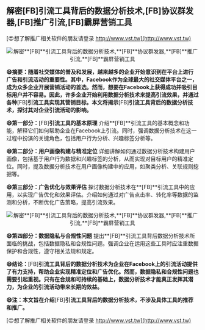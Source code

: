 ## **解密**[FB]**引流工具背后的数据分析技术,**[FB]**协议群发器,**[FB]**推广引流,**[FB]**霸屏营销工具**

[😍想了解推广相关软件的朋友请登录 http://www.vst.tw](http://www.vst.tw)

 <center><img src="https://vst.tw/MP4/tuiguang/png/3.png" alt="解密**[FB]**引流工具背后的数据分析技术,**[FB]**协议群发器,**[FB]**推广引流,**[FB]**霸屏营销工具"></center>

**😄摘要：随着社交媒体的普及和发展，越来越多的企业开始意识到在平台上进行广告和引流活动的重要性。其中，Facebook作为全球最大的社交媒体平台之一，成为众多企业开展营销活动的首选。然而，想要在Facebook上获得成功并吸引目标用户并不容易。因此，许多企业开始利用数据分析技术来提高引流效果，并通过各种**[FB]**引流工具实现其营销目标。本文将揭示**[FB]**引流工具背后的数据分析技术，探讨其对企业引流活动的影响。**

**😄第一部分：**[FB]**引流工具的基本原理**
介绍**[FB]**引流工具的基本概念和功能，解释它们如何帮助企业在Facebook上引流。同时，强调数据分析技术在这一过程中扮演的关键角色，包括用户行为分析、兴趣标签分析等。

**😄第二部分：用户画像构建与精准定位**
详细讲解如何通过数据分析技术构建用户画像，包括基于用户行为数据和兴趣标签的分析，从而实现对目标用户的精准定位。同时，提及数据分析技术在用户画像构建中的应用，如聚类分析、关联规则挖掘等。

**😄第三部分：广告优化与效果评估**
探讨数据分析技术在**[FB]**引流工具中的应用，以实现广告优化和效果评估。介绍如何通过对广告点击率、转化率等数据的监测和分析，不断优化广告策略，提高引流效果。

 <center><img src="https://vst.tw/MP4/tuiguang/png/7.png" alt="解密**[FB]**引流工具背后的数据分析技术,**[FB]**协议群发器,**[FB]**推广引流,**[FB]**霸屏营销工具"></center>

**😄第四部分：数据隐私与合规性问题**
提出**[FB]**引流工具背后数据分析技术所面临的挑战，包括数据隐私和合规性问题。强调企业在运用这些工具时应注重数据保护和合规性，遵守相关法规和规定。

**😄结论：**[FB]**引流工具背后的数据分析技术为企业在Facebook上的引流活动提供了有力支持，帮助企业实现精准定位和广告优化。然而，数据隐私和合规性问题也需要引起重视。只有在合规和可持续的基础上，数据分析技术才能真正发挥其潜力，为企业的引流活动带来长期的效益。**

**😄注：本文旨在介绍**[FB]**引流工具背后的数据分析技术，不涉及具体工具的推荐和推广。**

[😍想了解推广相关软件的朋友请登录 http://www.vst.tw](http://www.vst.tw)




